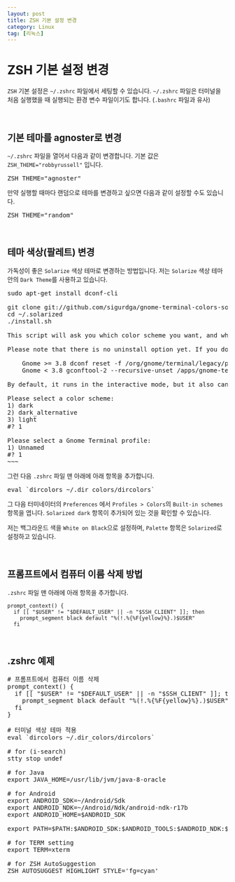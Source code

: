 ```yaml
---
layout: post
title: ZSH 기본 설정 변경
category: Linux
tag: [리눅스]
---
```

# ZSH 기본 설정 변경

`ZSH` 기본 설정은 `~/.zshrc` 파일에서 세팅할 수 있습니다. `~/.zshrc` 파일은 터미널을 처음 실행했을 때 실행되는 환경 변수 파일이기도 합니다. (`.bashrc` 파일과 유사)

<br>

## 기본 테마를 agnoster로 변경

`~/.zshrc` 파일을 열어서 다음과 같이 변경합니다. 기본 값은 `ZSH_THEME="robbyrussell"` 입니다.

<pre class="prettyprint">
ZSH_THEME="agnoster"
</pre>

만약 실행할 때마다 랜덤으로 테마를 변경하고 싶으면 다음과 같이 설정할 수도 있습니다. 

<pre class="prettyprint">
ZSH_THEME="random"
</pre>

<br>

## 테마 색상(팔레트) 변경

가독성이 좋은 `Solarize` 색상 테마로 변경하는 방법입니다. 저는 `Solarize` 색상 테마 안의 `Dark Theme`를 사용하고 있습니다.

<pre class="prettyprint">
sudo apt-get install dconf-cli

git clone git://github.com/sigurdga/gnome-terminal-colors-solarized.git ~/.solarized
cd ~/.solarized
./install.sh

This script will ask you which color scheme you want, and which Gnome Terminal profile to overwrite.

Please note that there is no uninstall option yet. If you do not wish to overwrite any of your profiles, you should create a new profile before you run this script. However, you can reset your colors to the Gnome default, by running:

    Gnome >= 3.8 dconf reset -f /org/gnome/terminal/legacy/profiles:/
    Gnome < 3.8 gconftool-2 --recursive-unset /apps/gnome-terminal

By default, it runs in the interactive mode, but it also can be run non-interactively, just feed it with the necessary options, see 'install.sh --help' for details.

Please select a color scheme:
1) dark
2) dark_alternative
3) light
#? 1

Please select a Gnome Terminal profile:
1) Unnamed
#? 1
~~~
</pre>

그런 다음 `.zshrc` 파일 맨 아래에 아래 항목을 추가합니다.

<pre class="prettyprint">
eval `dircolors ~/.dir_colors/dircolors`
</pre>

그 다음 터미네이터의 `Preferences` 에서 `Profiles > Colors`의 `Built-in schemes` 항목을 엽니다. `Solarized dark` 항목이 추가되어 있는 것을 확인할 수 있습니다.

저는 백그라운드 색을 `White on Black`으로 설정하며, `Palette` 항목은 `Solarized`로 설정하고 있습니다.

<br>

## 프롬프트에서 컴퓨터 이름 삭제 방법

`.zshrc` 파일 맨 아래에 아래 항목을 추가합니다.

~~~
prompt_context() { 
  if [[ "$USER" != "$DEFAULT_USER" || -n "$SSH_CLIENT" ]]; then 
    prompt_segment black default "%(!.%{%F{yellow}%}.)$USER" 
  fi 
~~~

<br>

## .zshrc 예제

<pre class="prettyprint">
# 프롬프트에서 컴퓨터 이름 삭제
prompt_context() { 
  if [[ "$USER" != "$DEFAULT_USER" || -n "$SSH_CLIENT" ]]; then 
    prompt_segment black default "%(!.%{%F{yellow}%}.)$USER" 
  fi 
}

# 터미널 색상 테마 적용
eval `dircolors ~/.dir_colors/dircolors`

# for (i-search)
stty stop undef

# for Java
export JAVA_HOME=/usr/lib/jvm/java-8-oracle

# for Android
export ANDROID_SDK=~/Android/Sdk
export ANDROID_NDK=~/Android/Ndk/android-ndk-r17b
export ANDROID_HOME=$ANDROID_SDK

export PATH=$PATH:$ANDROID_SDK:$ANDROID_TOOLS:$ANDROID_NDK:$ANDROID_HOME/tools:$ANDROID_SDK/platform-tools

# for TERM setting
export TERM=xterm

# for ZSH AutoSuggestion
ZSH_AUTOSUGGEST_HIGHLIGHT_STYLE='fg=cyan'
</pre>